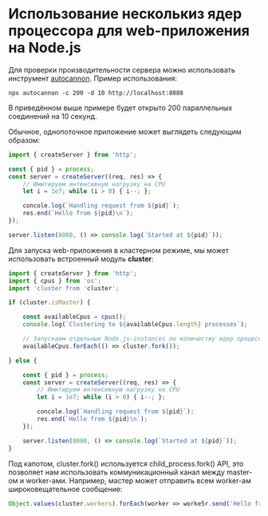 # Использование несколькиз ядер процессора для web-приложения на Node.js

Для проверки производительности сервера можно использовать инструмент [autocannon](https://www.npmjs.com/package/autocannon). Пример использования:

```shell
npx autocannon -c 200 -d 10 http://localhost:8080
```

В приведённом выше примере будет открыто 200 параллельных соединений на 10 секунд.

Обычное, однопоточное приложение может выглядеть следующим образом:

```js
import { createServer } from 'http';

const { pid } = process;
const server = createServer((req, res) => {
    // Имитируем интенсивную нагрузку на CPU
    let i = 1e7; while (i > 0) { i--; };

    concole.log(`Handling request from ${pid}`);
    res.end(`Hello from ${pid}\n`);
});

server.listen(8080, () => console.log(`Started at ${pid}`));
```

Для запуска web-приложения в кластерном режиме, мы может использовать встроенный модуль **cluster**:

```js
import { createServer } from 'http';
import { cpus } from 'os';
import 'cluster from 'cluster';

if (cluster.isMaster) {

    const availableCpus = cpus();
    console.log(`Clustering to ${availableCpus.length} processes`);

    // Запускаем отдельные Node.js-instances по количеству ядер процессора
    availableCpus.forEach(() => cluster.fork());

} else {

    const { pid } = process;
    const server = createServer((req, res) => {
        // Имитируем интенсивную нагрузку на CPU
        let i = 1e7; while (i > 0) { i--; };

        concole.log(`Handling request from ${pid}`);
        res.end(`Hello from ${pid}\n`);
    });

    server.listen(8080, () => console.log(`Started at ${pid}`));
}
```

Под капотом, cluster.fork() используется child_process.fork() API, это позволяет нам использовать коммуникационный канал между master-ом и worker-ами. Например, мастер может отправить всем worker-ам широковещательное сообщение:

```js
Object.values(cluster.workers).forEach(worker => worke5r.send('Hello from the master'));
```
